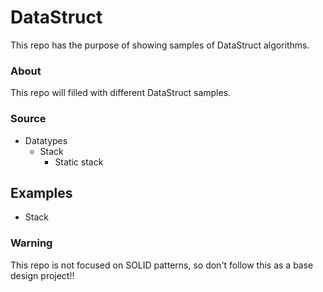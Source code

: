 # DataStruct
This repo has the purpose of showing samples of DataStruct algorithms.

### About
This repo will filled with different DataStruct samples.

### Source
- Datatypes
  - Stack
	- Static stack

## Examples
- Stack
  
### Warning
This repo is not focused on SOLID patterns, so don't follow this as a base design project!!